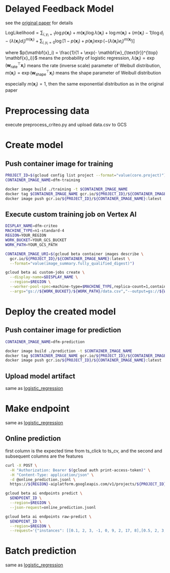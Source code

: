 # Delayed Feedback Model
see the [original paper](https://www.researchgate.net/publication/266660247_Modeling_delayed_feedback_in_display_advertising) for details

$\text{LogLikelihood} = \sum_{i,y_i=1} \log p(\mathbf{x}_i) + m(\mathbf{x}_i) \log \lambda(\mathbf{x}_i) + \log m(\mathbf{x}_i) + (m(\mathbf{x}_i)-1) \log d_i - (\lambda(\mathbf{x}_i)d_i)^{m(\mathbf{x}_i)} + \sum_{i,y_i=0} \log\left[1 - p(\mathbf{x}_i) + p(\mathbf{x}_i) \exp(-(\lambda(\mathbf{x}_i) e_i)^{m(\mathbf{x}_i})\right]$

where
$p(\mathbf{x}_i) = \frac{1}{1 + \exp(- \mathbf{w}_{\text{lr}}^{\top} \mathbf{x}_i)}$ means the probability of logistic regression,
$\lambda(\mathbf{x}_i) = \exp(\mathbf{w}_{\text{rate}}^{\top} \mathbf{x}_i)$ means the rate (inverse scale) parameter of Weibull distribution,
$m(\mathbf{x}_i) = \exp(\mathbf{w}_{\text{shape}}^{\top} \mathbf{x}_i)$ means the shape parameter of Weibull distribution

especially $m(\mathbf{x}_i) = 1$, then the same exponential distribution as in the original paper

# Preprocessing data
execute preprocess_criteo.py and upload data.csv to GCS

# Create model
## Push container image for training
```bash
PROJECT_ID=$(gcloud config list project --format="value(core.project)")
CONTAINER_IMAGE_NAME=dfm-training

docker image build ./training -t $CONTAINER_IMAGE_NAME
docker tag $CONTAINER_IMAGE_NAME gcr.io/${PROJECT_ID}/${CONTAINER_IMAGE_NAME}:latest
docker image push gcr.io/${PROJECT_ID}/${CONTAINER_IMAGE_NAME}:latest
```

## Execute custom training job on Vertex AI
```bash
DISPLAY_NAME=dfm-criteo
MACHINE_TYPE=n1-standard-4
REGION=YOUR_REGION
WORK_BUCKET=YOUR_GCS_BUCKET
WORK_PATH=YOUR_GCS_PATH

CONTAINER_IMAGE_URI=$(gcloud beta container images describe \
  gcr.io/${PROJECT_ID}/${CONTAINER_IMAGE_NAME}:latest \
  --format="value(image_summary.fully_qualified_digest)")

gcloud beta ai custom-jobs create \
  --display-name=$DISPLAY_NAME \
  --region=$REGION \
  --worker-pool-spec=machine-type=$MACHINE_TYPE,replica-count=1,container-image-uri=$CONTAINER_IMAGE_URI \
  --args="gs://${WORK_BUCKET}/${WORK_PATH}/data.csv","--output=gs://${WORK_BUCKET}/${WORK_PATH}/${DISPLAY_NAME}/"
```

# Deploy the created model
## Push container image for prediction
```bash
CONTAINER_IMAGE_NAME=dfm-prediction

docker image build ./prediction -t $CONTAINER_IMAGE_NAME
docker tag $CONTAINER_IMAGE_NAME gcr.io/${PROJECT_ID}/${CONTAINER_IMAGE_NAME}:latest
docker image push gcr.io/${PROJECT_ID}/${CONTAINER_IMAGE_NAME}:latest
```

## Upload model artifact
same as [logistic_regression](https://github.com/imaiyu625/vertexai-custom-models/blob/main/logistic_regression/README.md#upload-model-artifact)

# Make endpoint
same as [logistic_regression](https://github.com/imaiyu625/vertexai-custom-models/blob/main/logistic_regression/README.md#make-endpoint)

## Online prediction
first column is the expected time from ts_click to ts_cv, and the second and subsequent columns are the features

```bash
curl -X POST \
  -H "Authorization: Bearer $(gcloud auth print-access-token)" \
  -H "Content-Type: application/json" \
  -d @online_prediction.jsonl \
  https://${REGION}-aiplatform.googleapis.com/v1/projects/${PROJECT_ID}/locations/${REGION}/endpoints/${ENDPOINT_ID}:predict

gcloud beta ai endpoints predict \
  $ENDPOINT_ID \
  --region=$REGION \
  --json-request=online_prediction.jsonl

gcloud beta ai endpoints raw-predict \
  $ENDPOINT_ID \
  --region=$REGION \
  --request='{"instances": [[0.1, 2, 3, -1, 0, 9, 2, 17, 8],[0.5, 2, 3, -1, 0, 9, 2, 17, 8]]}'
```

# Batch prediction
same as [logistic_regression](https://github.com/imaiyu625/vertexai-custom-models/blob/main/logistic_regression/README.md#batch-prediction)

